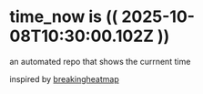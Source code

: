 # time_now is (( 2025-10-08T10:30:00.102Z ))

an automated repo that shows the currnent time

inspired by [breakingheatmap](https://github.com/breakingheatmap/breakingheatmap)